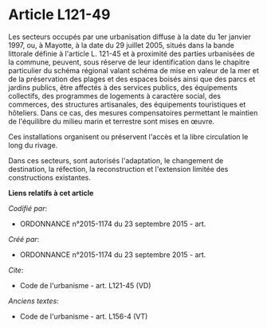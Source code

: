 # Article L121-49

Les secteurs occupés par une urbanisation diffuse à la date du 1er janvier 1997, ou, à Mayotte, à la date du 29 juillet 2005,
situés dans la bande littorale définie à l'article L. 121-45 et à proximité des parties urbanisées de la commune, peuvent,
sous réserve de leur identification dans le chapitre particulier du schéma régional valant schéma de mise en valeur de la mer
et de la préservation des plages et des espaces boisés ainsi que des parcs et jardins publics, être affectés à des services
publics, des équipements collectifs, des programmes de logements à caractère social, des commerces, des structures
artisanales, des équipements touristiques et hôteliers. Dans ce cas, des mesures compensatoires permettant le maintien de
l'équilibre du milieu marin et terrestre sont mises en œuvre. 

Ces installations organisent ou préservent l'accès et la libre circulation le long du rivage. 

Dans ces secteurs, sont autorisés l'adaptation, le changement de destination, la réfection, la reconstruction et l'extension
limitée des constructions existantes.

**Liens relatifs à cet article**

_Codifié par_:

  - ORDONNANCE n°2015-1174 du 23 septembre 2015 - art.

_Créé par_:

  - ORDONNANCE n°2015-1174 du 23 septembre 2015 - art.

_Cite_:

  - Code de l'urbanisme - art. L121-45 (VD)

_Anciens textes_:

  - Code de l'urbanisme - art. L156-4 (VT)

